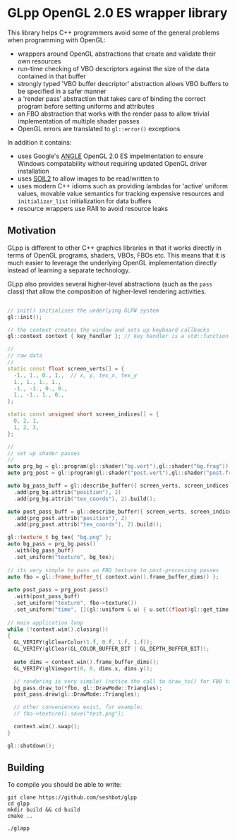 GLpp OpenGL 2.0 ES wrapper library
=============

This library helps C++ programmers avoid some of the general problems when programming with OpenGL:

 - wrappers around OpenGL abstractions that create and validate their own resources
 - run-time checking of VBO descriptors against the size of the data contained in that buffer
 - strongly typed 'VBO buffer descriptor' abstraction allows VBO buffers to be specified in a safer manner 
 - a 'render pass' abstraction that takes care of binding the correct program before setting uniforms and attributes
 - an FBO abstraction that works with the render pass to allow trivial implementation of multiple shader passes
 - OpenGL errors are translated to ```gl::error()``` exceptions

In addition it contains:
 - uses Google's [ANGLE](https://code.google.com/p/angleproject/) OpenGL 2.0 ES impelmentation to ensure Windows compatability without requiring updated OpenGL driver installation
 - uses [SOIL2](https://bitbucket.org/SpartanJ/soil2) to allow images to be read/written to
 - uses modern C++ idioms such as providing lambdas for 'active' uniform values, movable value semantics for tracking expensive resources and ```initializer_list``` initialization for data buffers
 - resource wrappers use RAII to avoid resource leaks

Motivation
-------
GLpp is different to other C++ graphics libraries in that it works directly in terms of OpenGL programs, shaders, VBOs, FBOs etc. This means that it is much easier to leverage the underlying OpenGL implementation directly instead of learning a separate technology.

GLpp also provides several higher-level abstractions (such as the <code>pass</code> class) that allow the composition of higher-level rendering activities.

```cpp

// init() initialises the underlying GLFW system
gl::init();

// the context creates the window and sets up keyboard callbacks
gl::context context { key_handler }; // key handler is a std::function

//
// raw data
//
static const float screen_verts[] = {
  -1., 1., 0., 1.,  // x, y, tex_x, tex_y
  1., 1., 1., 1.,
  -1., -1., 0., 0.,
  1., -1., 1., 0.,
};

static const unsigned short screen_indices[] = {
  0, 2, 1,
  1, 2, 3,
};

//
// set up shader passes
//
auto prg_bg = gl::program(gl::shader("bg.vert"),gl::shader("bg.frag"));
auto prg_post = gl::program(gl::shader("post.vert"),gl::shader("post.frag"));

auto bg_pass_buff = gl::describe_buffer({ screen_verts, screen_indices })
  .add(prg_bg.attrib("position"), 2)
  .add(prg_bg.attrib("tex_coords"), 2).build();

auto post_pass_buff = gl::describe_buffer({ screen_verts, screen_indices })
  .add(prg_post.attrib("position"), 2)
  .add(prg_post.attrib("tex_coords"), 2).build();

gl::texture_t bg_tex{ "bg.png" };
auto bg_pass = prg_bg.pass()
  .with(bg_pass_buff)
  .set_uniform("texture", bg_tex);
  
// its very simple to pass an FBO texture to post-processing passes
auto fbo = gl::frame_buffer_t{ context.win().frame_buffer_dims() };
  
auto post_pass = prg_post.pass()
  .with(post_pass_buff)
  .set_uniform("texture", fbo->texture())
  .set_uniform("time", [](gl::uniform & u) { u.set((float)gl::get_time()); });
  
// main application loop
while (!context.win().closing())
{
  GL_VERIFY(glClearColor(1.f, 0.f, 1.f, 1.f));
  GL_VERIFY(glClear(GL_COLOR_BUFFER_BIT | GL_DEPTH_BUFFER_BIT));
  
  auto dims = context.win().frame_buffer_dims();
  GL_VERIFY(glViewport(0, 0, dims.x, dims.y));

  // rendering is very simple! (notice the call to draw_to() for FBO targeting)
  bg_pass.draw_to(*fbo, gl::DrawMode::Triangles);
  post_pass.draw(gl::DrawMode::Triangles);

  // other conveniences exist, for example:
  // fbo->texture().save("test.png");

  context.win().swap();
}

gl::shutdown();
```
Building
--------
To compile you should be able to write: 

    git clone https://github.com/seshbot/glpp
    cd glpp
    mkdir build && cd build
    cmake ..

    ./glapp
